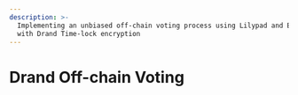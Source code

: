 ```yaml
---
description: >-
  Implementing an unbiased off-chain voting process using Lilypad and Bacalhau,
  with Drand Time-lock encryption
---
```


# Drand Off-chain Voting

